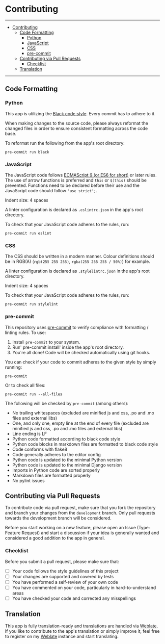 # Contributing<a name="contributing"></a>

______________________________________________________________________

<!-- mdformat-toc start --slug=github --maxlevel=6 --minlevel=1 -->

- [Contributing](#contributing)
  - [Code Formatting](#code-formatting)
    - [Python](#python)
    - [JavaScript](#javascript)
    - [CSS](#css)
    - [pre-commit](#pre-commit)
  - [Contributing via Pull Requests](#contributing-via-pull-requests)
    - [Checklist](#checklist)
  - [Translation](#translation)

<!-- mdformat-toc end -->

______________________________________________________________________

## Code Formatting<a name="code-formatting"></a>

### Python<a name="python"></a>

This app is utilizing the [Black code style]. Every commit has to adhere to it.

When making changes to the source code, please always reformat the changed files in
order to ensure consistent formatting across the code base.

To reformat run the following from the app's root directory:

```shell
pre-commit run black
```

### JavaScript<a name="javascript"></a>

The JavaScript code follows [ECMAScript 6 (or ES6 for short)][ecmascript 6] or later
rules. The use of arrow functions is preferred and `this` or `$(this)` should be
prevented. Functions need to be declared before their use and the JavaScript code
should follow `'use strict';`.

Indent size: 4 spaces

A linter configuration is declared as `.eslintrc.json` in the app's root directory.

To check that your JavaScript code adheres to the rules, run:

```shell
pre-commit run eslint
```

### CSS<a name="css"></a>

The CSS should be written in a modern manner. Colour definitions should be in RGB(A)
(`rgb(255 255 255)`, `rgba(255 255 255 / 50%)`) for example.

A linter configuration is declared as `.stylelintrc.json` in the app's root directory.

Indent size: 4 spaces

To check that your JavaScript code adheres to the rules, run:

```shell
pre-commit run stylelint
```

### pre-commit<a name="pre-commit"></a>

This repository uses [pre-commit] to verify compliance with formatting / linting rules.
To use:

1. Install `pre-commit` to your system.
1. Run' pre-commit install' inside the app's root directory.
1. You're all done! Code will be checked automatically using git hooks.

You can check if your code to commit adheres to the given style by simply running:

```shell script
pre-commit
```

Or to check all files:

```shell script
pre-commit run --all-files
```

The following will be checked by `pre-commit` (among others):

- No trailing whitespaces (excluded are minified js and css, .po and .mo files and
  external libs)
- One, and only one, empty line at the end of every file (excluded are minified js
  and css, .po and .mo files and external libs)
- Line ending is LF
- Python code formatted according to black code style
- Python code blocks in markdown files are formatted to black code style
- Code conforms with flake8
- Code generally adheres to the editor config
- Python code is updated to the minimal Python version
- Python code is updated to the minimal Django version
- Imports in Python code are sorted properly
- Markdown files are formatted properly
- No pylint issues

## Contributing via Pull Requests<a name="contributing-via-pull-requests"></a>

To contribute code via pull request, make sure that you fork the repository and
branch your changes from the `development` branch. Only pull requests towards the
development branch will be considered.

Before you start working on a new feature, please open an Issue (Type: Feature
Request) and start a discussion if your idea is generally wanted and considered a
good addition to the app in general.

### Checklist<a name="checklist"></a>

Before you submit a pull request, please make sure that:

- [ ] Your code follows the style guidelines of this project
- [ ] Your changes are supported and covered by tests
- [ ] You have performed a self-review of your own code
- [ ] You have commented on your code, particularly in hard-to-understand areas
- [ ] You have checked your code and corrected any misspellings

## Translation<a name="translation"></a>

This app is fully translation-ready and translations are handled via [Weblate]. If
you like to contribute to the app's translation or simply improve it, feel free to
register on my [Weblate] instance and start translating.

<!-- Links -->

[black code style]: https://black.readthedocs.io/en/latest/l "Black Code Style"
[ecmascript 6]: https://www.w3schools.com/js/js_es6.asp "JavaScript ECMAScript 6"
[pre-commit]: https://github.com/pre-commit/pre-commit "pre-commit"
[weblate]: https://weblate.ppfeufer.de/ "Weblate"
